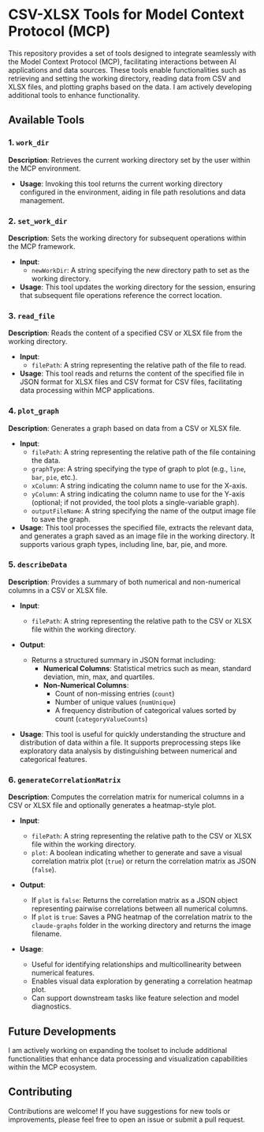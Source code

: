 # CSV-XLSX Tools for Model Context Protocol (MCP)

This repository provides a set of tools designed to integrate seamlessly with the Model Context Protocol (MCP), facilitating interactions between AI applications and data sources. These tools enable functionalities such as retrieving and setting the working directory, reading data from CSV and XLSX files, and plotting graphs based on the data. I am actively developing additional tools to enhance functionality.

## Available Tools

### 1. `work_dir`
**Description**: Retrieves the current working directory set by the user within the MCP environment.
- **Usage**: Invoking this tool returns the current working directory configured in the environment, aiding in file path resolutions and data management.

### 2. `set_work_dir`
**Description**: Sets the working directory for subsequent operations within the MCP framework.
- **Input**: 
    - `newWorkDir`: A string specifying the new directory path to set as the working directory.
- **Usage**: This tool updates the working directory for the session, ensuring that subsequent file operations reference the correct location.

### 3. `read_file`
**Description**: Reads the content of a specified CSV or XLSX file from the working directory.
- **Input**: 
    - `filePath`: A string representing the relative path of the file to read.
- **Usage**: This tool reads and returns the content of the specified file in JSON format for XLSX files and CSV format for CSV files, facilitating data processing within MCP applications.

### 4. `plot_graph`
**Description**: Generates a graph based on data from a CSV or XLSX file.
- **Input**:
    - `filePath`: A string representing the relative path of the file containing the data.
    - `graphType`: A string specifying the type of graph to plot (e.g., `line`, `bar`, `pie`, etc.).
    - `xColumn`: A string indicating the column name to use for the X-axis.
    - `yColumn`: A string indicating the column name to use for the Y-axis (optional; if not provided, the tool plots a single-variable graph).
    - `outputFileName`: A string specifying the name of the output image file to save the graph.
- **Usage**: This tool processes the specified file, extracts the relevant data, and generates a graph saved as an image file in the working directory. It supports various graph types, including line, bar, pie, and more.

### 5. `describeData`
**Description**: Provides a summary of both numerical and non-numerical columns in a CSV or XLSX file.

- **Input**:
  - `filePath`: A string representing the relative path to the CSV or XLSX file within the working directory.

- **Output**: 
  - Returns a structured summary in JSON format including:
    - **Numerical Columns**: Statistical metrics such as mean, standard deviation, min, max, and quartiles.
    - **Non-Numerical Columns**: 
      - Count of non-missing entries (`count`)
      - Number of unique values (`numUnique`)
      - A frequency distribution of categorical values sorted by count (`categoryValueCounts`)

- **Usage**:  This tool is useful for quickly understanding the structure and distribution of data within a file. It supports preprocessing steps like exploratory data analysis by distinguishing between numerical and categorical features.

### 6. `generateCorrelationMatrix`
**Description**: Computes the correlation matrix for numerical columns in a CSV or XLSX file and optionally generates a heatmap-style plot.

- **Input**:
  - `filePath`: A string representing the relative path to the CSV or XLSX file within the working directory.
  - `plot`: A boolean indicating whether to generate and save a visual correlation matrix plot (`true`) or return the correlation matrix as JSON (`false`).

- **Output**:
  - If `plot` is `false`: Returns the correlation matrix as a JSON object representing pairwise correlations between all numerical columns.
  - If `plot` is `true`: Saves a PNG heatmap of the correlation matrix to the `claude-graphs` folder in the working directory and returns the image filename.

- **Usage**:
  - Useful for identifying relationships and multicollinearity between numerical features.
  - Enables visual data exploration by generating a correlation heatmap plot.
  - Can support downstream tasks like feature selection and model diagnostics.

## Future Developments

I am actively working on expanding the toolset to include additional functionalities that enhance data processing and visualization capabilities within the MCP ecosystem. 

## Contributing

Contributions are welcome! If you have suggestions for new tools or improvements, please feel free to open an issue or submit a pull request. 
